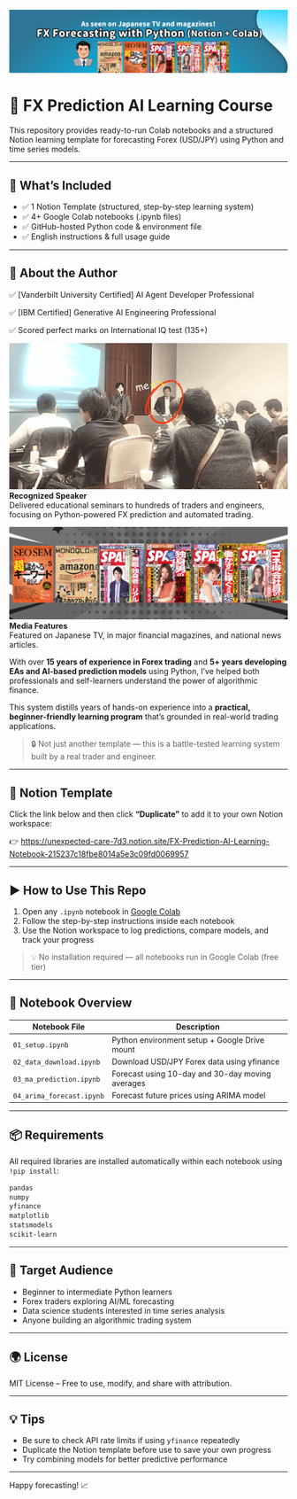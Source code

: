![Course Preview](prof000.png)

# 📘 FX Prediction AI Learning Course

This repository provides ready-to-run Colab notebooks and a structured Notion learning template for forecasting Forex (USD/JPY) using Python and time series models.

---

## 🚀 What’s Included

- ✅ 1 Notion Template (structured, step-by-step learning system)  
- ✅ 4+ Google Colab notebooks (.ipynb files)  
- ✅ GitHub-hosted Python code & environment file  
- ✅ English instructions & full usage guide

---

## 👤 About the Author

✅ [Vanderbilt University Certified] AI Agent Developer Professional

✅ [IBM Certified] Generative AI Engineering Professional

✅ Scored perfect marks on International IQ test (135+)

![Seminar](prof002.png)  
**Recognized Speaker**  
Delivered educational seminars to hundreds of traders and engineers, focusing on Python-powered FX prediction and automated trading.

![Media](prof001.png)  
**Media Features**  
Featured on Japanese TV, in major financial magazines, and national news articles.

With over **15 years of experience in Forex trading** and **5+ years developing EAs and AI-based prediction models** using Python, I’ve helped both professionals and self-learners understand the power of algorithmic finance.

This system distills years of hands-on experience into a **practical, beginner-friendly learning program** that’s grounded in real-world trading applications.

> 🔒 Not just another template — this is a battle-tested learning system built by a real trader and engineer.

---

## 📘 Notion Template

Click the link below and then click **“Duplicate”** to add it to your own Notion workspace:

👉 https://unexpected-care-7d3.notion.site/FX-Prediction-AI-Learning-Notebook-215237c18fbe8014a5e3c09fd0069957

---

## ▶️ How to Use This Repo

1. Open any `.ipynb` notebook in [Google Colab](https://colab.research.google.com/)
2. Follow the step-by-step instructions inside each notebook
3. Use the Notion workspace to log predictions, compare models, and track your progress

> 💡 No installation required — all notebooks run in Google Colab (free tier)

---

## 🧪 Notebook Overview

| Notebook File             | Description                                      |
|---------------------------|--------------------------------------------------|
| `01_setup.ipynb`          | Python environment setup + Google Drive mount   |
| `02_data_download.ipynb`  | Download USD/JPY Forex data using yfinance      |
| `03_ma_prediction.ipynb`  | Forecast using 10-day and 30-day moving averages |
| `04_arima_forecast.ipynb` | Forecast future prices using ARIMA model        |

---

## 📦 Requirements

All required libraries are installed automatically within each notebook using `!pip install`:

```bash
pandas  
numpy  
yfinance  
matplotlib  
statsmodels  
scikit-learn
```

---

## 🎯 Target Audience

* Beginner to intermediate Python learners  
* Forex traders exploring AI/ML forecasting  
* Data science students interested in time series analysis  
* Anyone building an algorithmic trading system

---

## 🌍 License

MIT License – Free to use, modify, and share with attribution.

---

## 💡 Tips

* Be sure to check API rate limits if using `yfinance` repeatedly  
* Duplicate the Notion template before use to save your own progress  
* Try combining models for better predictive performance

---

Happy forecasting! 📈
